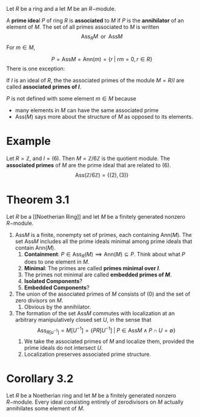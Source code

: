 Let $R$ be a ring and a let $M$ be an $R-$module. 

A **prime idea**l $P$ of ring $R$ is **associated** to $M$ if $P$ is the **annihilator** of an element of $M$. The set of all primes associated to $M$ is written 
$$\text{Ass}_{R}M \;\;\text{or}\;\; \text{Ass}M$$
For $m \in M$,

$$P = \text{Ass}M = \text{Ann}(m) = \{r \;|\; rm = 0, r \in R\}$$
There is one exception:

If $I$ is an ideal of $R$, the the associated primes of the module $M = R/I$ are called **associated primes of $I$**. 

$P$ is not defined with some element $m \in M$ because
- many elements in $M$ can have the same associated prime
- $\text{Ass}(M)$ says more about the structure of $M$ as opposed to its elements. 

# Example
Let $R = \mathbb{Z}$, and $I = (6)$. Then $M = \mathbb{Z}/6\mathbb{Z}$ is the quotient module. The **associated primes** of $M$ are the prime ideal that are related to $(6)$.
$$\text{Ass}(\mathbb{Z} / 6\mathbb{Z}) = \{(2), (3)\}$$
# Theorem 3.1
Let $R$ be a [[Noetherian Ring]] and let $M$ be a finitely generated nonzero $R-$module.
1. $\text{Ass}M$ is a finite, nonempty set of primes, each containing $\text{Ann}(M)$. The set $\text{Ass}M$ includes all the prime ideals minimal among prime ideals that contain $\text{Ann}(M)$. 
	1. **Containment**: $P \in \text{Ass}_{R}(M) \implies \text{Ann}(M) \subseteq P$. Think about what $P$ does to one element in $M$.
	2. **Minimal**: The primes are called **primes minimal over $I$**.
	3. The primes not minimal are called **embedded primes of $M$**. 
	4. **Isolated Components**?
	5. **Embedded Components**?
2. The union of the associated primes of $M$ consists of $(0)$ and the set of zero divisors on $M$.
	1. Obvious by the annihilator.
3. The formation of the set $\text{Ass}M$ commutes with localization at an arbitrary manipulatively closed set $U$, in the sense that $$\text{Ass}_{R[u^{-1}]} = M[U^{-1}] = \{PR[U^{-1}] \;|\; P\in \text{Ass}M \wedge P \cap U = \emptyset\}$$
	1. We take the associated primes of $M$ and localize them, provided the prime ideals do not intersect $U$.
	2. Localization preserves associated prime structure.

# Corollary 3.2
Let $R$ be a Noetherian ring and let $M$ be a finitely generated nonzero $R-$module. Every ideal consisting entirely of zerodivisors on $M$ actually annihilates some element of $M$. 